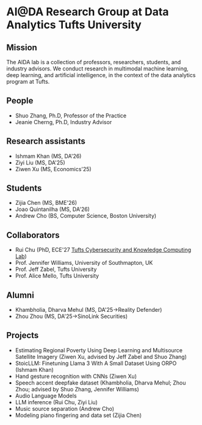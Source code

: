 # AI@DA Research Group at Data Analytics Tufts University

## Mission
The AIDA lab is a collection of professors, researchers, students, and industry advisors. We conduct research in multimodal machine learning, deep learning, and artificial intelligence, in the context of the data analytics program at Tufts. 

## People
- Shuo Zhang, Ph.D, Professor of the Practice
- Jeanie Cherng, Ph.D, Industry Advisor

## Research assistants
- Ishmam Khan (MS, DA'26)
- Ziyi Liu (MS, DA'25)
- Ziwen Xu (MS, Economics'25)

## Students
- Zijia Chen (MS, BME'26)
- Joao Quintanilha (MS, DA'26)
- Andrew Cho (BS, Computer Science, Boston University)

## Collaborators
- Rui Chu (PhD, ECE'27 [Tufts Cybersecurity and Knowledge Computing Lab](https://laogroup.ece.tufts.edu/team/))
- Prof. Jennifer Williams, University of Southmapton, UK
- Prof. Jeff Zabel, Tufts University
- Prof. Alice Mello, Tufts University

## Alumni
- Khambholia, Dharva Mehul (MS, DA'25->Reality Defender)
- Zhou Zhou (MS, DA'25->SinoLink Securities)

## Projects
- Estimating Regional Poverty Using Deep Learning and Multisource 
Satellite Imagery (Ziwen Xu, advised by Jeff Zabel and Shuo Zhang)
- StoicLLM: Finetuning Llama 3 With A Small Dataset Using ORPO (Ishmam Khan)
- Hand gesture recognition with CNNs (Ziwen Xu)
- Speech accent deepfake dataset (Khambholia, Dharva Mehul; Zhou Zhou; advised by Shuo Zhang, Jennifer Williams) 
- Audio Language Models
- LLM inference (Rui Chu, Ziyi Liu)
- Music source separation (Andrew Cho)
- Modeling piano fingering and data set (Zijia Chen)
  


